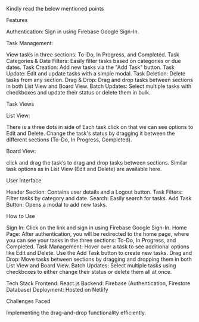 
Kindly read the below mentioned points

Features

Authentication: Sign in using Firebase Google Sign-In.

Task Management:

View tasks in three sections: To-Do, In Progress, and Completed.
Task Categories & Date Filters: Easily filter tasks based on categories or due dates.
Task Creation: Add new tasks via the "Add Task" button.
Task Update: Edit and update tasks with a simple modal.
Task Deletion: Delete tasks from any section.
Drag & Drop: Drag and drop tasks between sections in both List View and Board View.
Batch Updates: Select multiple tasks with checkboxes and update their status or delete them in bulk.

Task Views

List View:

There is a three dots in side of Each task click on that we can see options to Edit and Delete.
Change the task's status by dragging it between the different sections (To-Do, In Progress, Completed).

Board View:

click and drag the task’s to drag and drop tasks between sections.
Similar task options as in List View (Edit and Delete) are available here.

User Interface

Header Section: Contains user details and a Logout button.
Task Filters: Filter tasks by category and date.
Search: Easily search for tasks.
Add Task Button: Opens a modal to add new tasks.

How to Use

Sign In: Click on the link and sign in using Firebase Google Sign-In.
Home Page: After authentication, you will be redirected to the home page, where you can see your tasks in the three sections: To-Do, In Progress, and Completed.
Task Management:
Hover over a task to see additional options like Edit and Delete.
Use the Add Task button to create new tasks.
Drag and Drop: Move tasks between sections by dragging and dropping them in both List View and Board View.
Batch Updates: Select multiple tasks using checkboxes to either change their status or delete them all at once.



Tech Stack
Frontend: React.js
Backend: Firebase (Authentication, Firestore Database)
Deployment: Hosted on Netlify

Challenges Faced

Implementing the drag-and-drop functionality efficiently.
